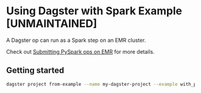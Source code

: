 # Using Dagster with Spark Example [UNMAINTAINED]

A Dagster op can run as a Spark step on an EMR cluster.

Check out [Submitting PySpark ops on EMR](https://docs.dagster.io/integrations/spark#submitting-pyspark-ops-on-emr) for more details.

## Getting started

```bash
dagster project from-example --name my-dagster-project --example with_pyspark_emr
```
